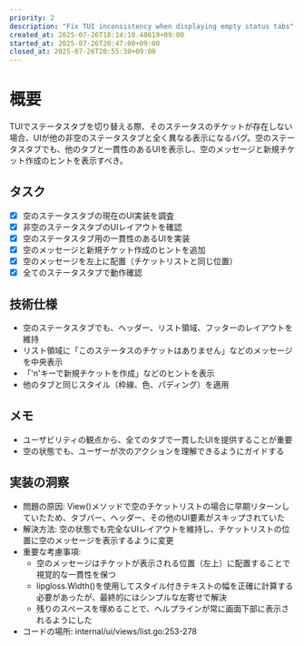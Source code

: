 ```yaml
---
priority: 2
description: "Fix TUI inconsistency when displaying empty status tabs"
created_at: 2025-07-26T18:14:10.48619+09:00
started_at: 2025-07-26T20:47:00+09:00
closed_at: 2025-07-26T20:55:30+09:00
---
```


# 概要

TUIでステータスタブを切り替える際、そのステータスのチケットが存在しない場合、UIが他の非空のステータスタブと全く異なる表示になるバグ。空のステータスタブでも、他のタブと一貫性のあるUIを表示し、空のメッセージと新規チケット作成のヒントを表示すべき。

## タスク
- [x] 空のステータスタブの現在のUI実装を調査
- [x] 非空のステータスタブのUIレイアウトを確認
- [x] 空のステータスタブ用の一貫性のあるUIを実装
- [x] 空のメッセージと新規チケット作成のヒントを追加
- [x] 空のメッセージを左上に配置（チケットリストと同じ位置）
- [x] 全てのステータスタブで動作確認

## 技術仕様

- 空のステータスタブでも、ヘッダー、リスト領域、フッターのレイアウトを維持
- リスト領域に「このステータスのチケットはありません」などのメッセージを中央表示
- 「'n'キーで新規チケットを作成」などのヒントを表示
- 他のタブと同じスタイル（枠線、色、パディング）を適用

## メモ

- ユーザビリティの観点から、全てのタブで一貫したUIを提供することが重要
- 空の状態でも、ユーザーが次のアクションを理解できるようにガイドする

## 実装の洞察

- 問題の原因: View()メソッドで空のチケットリストの場合に早期リターンしていたため、タブバー、ヘッダー、その他のUI要素がスキップされていた
- 解決方法: 空の状態でも完全なUIレイアウトを維持し、チケットリストの位置に空のメッセージを表示するように変更
- 重要な考慮事項:
  - 空のメッセージはチケットが表示される位置（左上）に配置することで視覚的な一貫性を保つ
  - lipgloss.Width()を使用してスタイル付きテキストの幅を正確に計算する必要があったが、最終的にはシンプルな左寄せで解決
  - 残りのスペースを埋めることで、ヘルプラインが常に画面下部に表示されるようにした
- コードの場所: internal/ui/views/list.go:253-278
